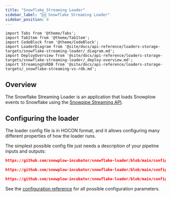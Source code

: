 ```yaml
---
title: "Snowflake Streaming Loader"
sidebar_label: "🆕 Snowflake Streaming Loader"
sidebar_position: 0
---
```


```mdx-code-block
import Tabs from '@theme/Tabs';
import TabItem from '@theme/TabItem';
import CodeBlock from '@theme/CodeBlock';
import LoaderDiagram from '@site/docs/api-reference/loaders-storage-targets/snowflake-streaming-loader/_diagram.md';
import DeployOverview from '@site/docs/api-reference/loaders-storage-targets/snowflake-streaming-loader/_deploy-overview.md';
import StreamingVsRDB from '@site/docs/api-reference/loaders-storage-targets/_snowflake-streaming-vs-rdb.md';
```

## Overview

The Snowflake Streaming Loader is an application that loads Snowplow events to Snowflake using the [Snowpipe Streaming API](https://docs.snowflake.com/en/user-guide/data-load-snowpipe-streaming-overview).

<StreamingVsRDB/>

<Tabs groupId="cloud" queryString lazy>
  <TabItem value="aws" label="AWS" default>
    <LoaderDiagram stream="Kinesis" cloud="AWS"/>
    <DeployOverview cloud="AWS" stream="kinesis"/>
  </TabItem>
  <TabItem value="gcp" label="GCP">
    <LoaderDiagram stream="Pub/Sub" cloud="GCP"/>
    <DeployOverview cloud="GCP" stream="pubsub"/>
  </TabItem>
  <TabItem value="azure" label="Azure">
    <LoaderDiagram stream="Kafka" cloud="Azure"/>
    <DeployOverview cloud="Azure" stream="kafka"/>
  </TabItem>
</Tabs>

## Configuring the loader

The loader config file is in HOCON format, and it allows configuring many different properties of how the loader runs.

The simplest possible config file just needs a description of your pipeline inputs and outputs:

<Tabs groupId="cloud" queryString>
  <TabItem value="aws" label="AWS" default>

```json reference
https://github.com/snowplow-incubator/snowflake-loader/blob/main/config/config.kinesis.minimal.hocon
```

  </TabItem>
  <TabItem value="gcp" label="GCP">

```json reference
https://github.com/snowplow-incubator/snowflake-loader/blob/main/config/config.pubsub.minimal.hocon
```

  </TabItem>
  <TabItem value="azure" label="Azure">

```json reference
https://github.com/snowplow-incubator/snowflake-loader/blob/main/config/config.azure.minimal.hocon
```

  </TabItem>
</Tabs>

See the [configuration reference](/docs/api-reference/loaders-storage-targets/snowflake-streaming-loader/configuration-reference/index.md) for all possible configuration parameters.


